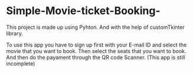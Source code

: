 # Simple-Movie-ticket-Booking-

This project is made up using Pyhton.
And with the help of customTkinter library.

To use this app you have to sign up first with your E-mail ID and select the movie that you want to book.
Then select the seats that you want to book.
And then do the payament through the QR code Scanner.
(This app is still incomplete)
